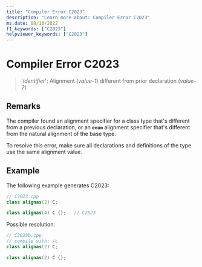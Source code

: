 ```yaml
---
title: "Compiler Error C2023"
description: "Learn more about: Compiler Error C2023"
ms.date: 08/18/2022
f1_keywords: ["C2023"]
helpviewer_keywords: ["C2023"]
---
```

# Compiler Error C2023

> '*identifier*': Alignment (*value-1*) different from prior declaration (*value-2*)

## Remarks

The compiler found an alignment specifier for a class type that's different from a previous declaration, or an **`enum`** alignment specifier that's different from the natural alignment of the base type.

To resolve this error, make sure all declarations and definitions of the type use the same alignment value.

## Example

The following example generates C2023:

```cpp
// C2023.cpp
class alignas(2) C;

class alignas(4) C {};   // C2023
```

Possible resolution:

```cpp
// C2023b.cpp
// compile with: /c
class alignas(2) C;

class alignas(2) C {};
```

